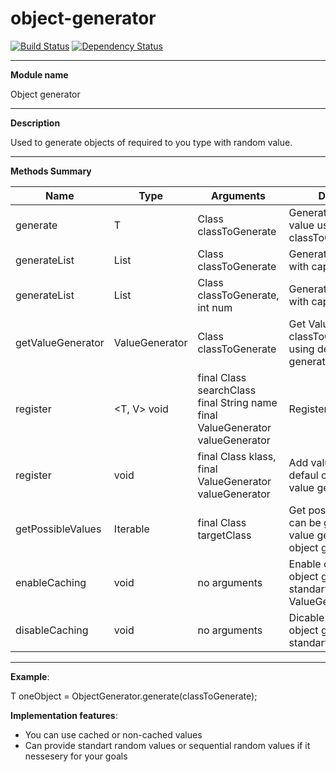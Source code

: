 # object-generator
[![Build Status](https://api.shippable.com/projects/54b551075ab6cc1352887908/badge?branchName=master)](https://app.shippable.com/projects/54b551075ab6cc1352887908/builds/latest)
[![Dependency Status](https://www.versioneye.com/user/projects/54b931a78d5508da6b000061/badge.svg?style=flat)](https://www.versioneye.com/user/projects/54b931a78d5508da6b000061)
***
**Module name** 

Object generator
***
**Description** 

Used to generate objects of required to you type with random value.
***
**Methods Summary**

| Name | Type | Arguments | Description |
--- | --- | ----- | --- |
| generate | <T> T | Class<T> classToGenerate | Generates random T value using classToGenerate. |
| generateList | <T> List<T> | Class<T> classToGenerate | Generate list of T values with capacity of 2. |
| generateList | <T> List<T> | Class<T> classToGenerate, int num | Generate list of T values with capacity of num. |
| getValueGenerator | ValueGenerator<T> | Class<T> classToGenerate | Get ValueGenerator for classToGenerate by using default value generator. |
| register | <T, V> void | final Class<T> searchClass<br /> final String name<br /> final ValueGenerator<V> valueGenerator | Register propery setter. |
| register | <T> void | final Class<T> klass, final ValueGenerator<T> valueGenerator | Add valurGenerator to defaul object generator value generators. | 
| getPossibleValues | <T> Iterable<T> | final Class<T> targetClass | Get possible values that can be generated by value generator for this object generator. |
| enableCaching | void | no arguments | Enable caching of object generator standart ValueGenerator. |
| disableCaching | void | no arguments | Dicable caching of object generator standartValueGenerator. |

***
**Example**:

T oneObject = ObjectGenerator.generate(classToGenerate);

**Implementation features**:
* You can use cached or non-cached values
* Can provide standart random values or sequential random values if it nessesery for your goals


